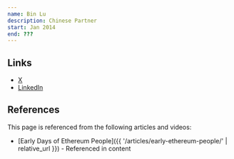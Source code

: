 ```yaml
---
name: Bin Lu
description: Chinese Partner
start: Jan 2014
end: ???
---
```


## Links
- [X](https://twitter.com/bitgulu)
- [LinkedIn](https://www.linkedin.com/in/bin-lu-85682239/)

## References

This page is referenced from the following articles and videos:

- [Early Days of Ethereum People]({{ '/articles/early-ethereum-people/' | relative_url }}) - Referenced in content